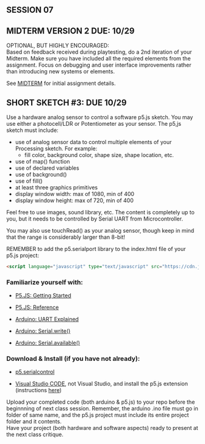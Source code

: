 
## SESSION 07

## MIDTERM VERSION 2 DUE: 10/29

OPTIONAL, BUT HIGHLY ENCOURAGED:        
Based on feedback received during playtesting, do a 2nd iteration of your Midterm. Make sure you have included all the required elements from the assignment. Focus on debugging and user interface improvements rather than introducing new systems or elements.

See [MIDTERM](https://github.com/entertainmenttechnology/Pokorny-MTEC2280_D10-Fall2025/blob/main/assignments/MIDTERM.md) for initial assignment details.

## SHORT SKETCH #3: DUE 10/29
Use a hardware analog sensor to control a software p5.js sketch. You may use either a photocell/LDR or Potentiometer as your sensor. The p5,js sketch must include:
- use of analog sensor data to control multiple elements of your Processing sketch. For example:
    - fill color, background color, shape size, shape location, etc.
- use of map() function
- use of declared variables
- use of background()
- use of fill()
- at least three graphics primitives
- display window width: max of 1080, min of 400
- display window height: max of 720, min of 400

Feel free to use images, sound library, etc. The content is completely up to you, but it needs to be controlled by Serial UART from Microcontroller.             

You may also use touchRead() as your analog sensor, though keep in mind that the range is considerably larger than 8-bit!

REMEMBER to add the p5.serialport library to the index.html file of your p5.js project:

```html
<script language="javascript" type="text/javascript" src="https://cdn.jsdelivr.net/npm/p5.serialserver@0.0.28/lib/p5.serialport.js"></script>
```

### Familiarize yourself with:

* [P5.JS: Getting Started](https://p5js.org/tutorials/setting-up-your-environment/)    

* [P5.JS: Reference](https://p5js.org/reference/)

* [Arduino: UART Explained](https://docs.arduino.cc/learn/communication/uart/)

* [Arduino: Serial.write()](https://docs.arduino.cc/language-reference/en/functions/communication/serial/write/)

* [Arduino: Serial.available()](https://docs.arduino.cc/language-reference/en/functions/communication/serial/available/)

### Download & Install (if you have not already):

* [p5.serialcontrol](https://github.com/p5-serial/p5.serialcontrol/releases/tag/0.1.2)

* [Visual Studio CODE](https://code.visualstudio.com/download), not Visual Studio, and install the p5.js extension (instructions [here](https://p5js.org/tutorials/setting-up-your-environment/))

Upload your completed code (both arduino & p5.js) to your repo before the beginnning of next class session. Remember, the arduino .ino file must go in folder of same name, and the p5.js project must include its entire project folder and it contents.   
Have your project (both hardware and software aspects) ready to present at the next class critique.
